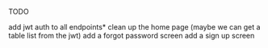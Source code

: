 TODO

add jwt auth to all endpoints\*
clean up the home page (maybe we can get a table list from the jwt)
add a forgot password screen
add a sign up screen
